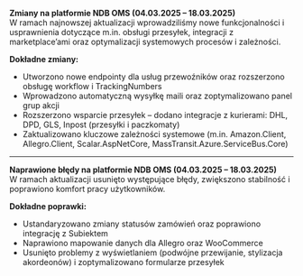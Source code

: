 **Zmiany na platformie NDB OMS (04.03.2025 – 18.03.2025)**  
W ramach najnowszej aktualizacji wprowadziliśmy nowe funkcjonalności i usprawnienia dotyczące m.in. obsługi przesyłek, integracji z marketplace’ami oraz optymalizacji systemowych procesów i zależności.

**Dokładne zmiany:**  
- Utworzono nowe endpointy dla usług przewoźników oraz rozszerzono obsługę workflow i TrackingNumbers  
- Wprowadzono automatyczną wysyłkę maili oraz zoptymalizowano panel grup akcji  
- Rozszerzono wsparcie przesyłek – dodano integracje z kurierami: DHL, DPD, GLS, Inpost (przesyłki i paczkomaty)  
- Zaktualizowano kluczowe zależności systemowe (m.in. Amazon.Client, Allegro.Client, Scalar.AspNetCore, MassTransit.Azure.ServiceBus.Core)  

---

**Naprawione błędy na platformie NDB OMS (04.03.2025 – 18.03.2025)**  
W ramach aktualizacji usunięto występujące błędy, zwiększono stabilność i poprawiono komfort pracy użytkowników.

**Dokładne poprawki:**  
- Ustandaryzowano zmiany statusów zamówień oraz poprawiono integrację z Subiektem  
- Naprawiono mapowanie danych dla Allegro oraz WooCommerce  
- Usunięto problemy z wyświetlaniem (podwójne przewijanie, stylizacja akordeonów) i zoptymalizowano formularze przesyłek  

